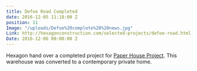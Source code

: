 ```yaml
---
title: Defoe Road Completed
date: 2016-12-05 11:18:00 Z
position: 11
Image: "/uploads/Defoe%20complete%20%20news.jpg"
Link: http://hexagonconstruction.com/selected-projects/defoe-road.html
Date: 2016-12-06 00:00:00 Z
---
```


Hexagon hand over a completed project for [Paper House Project](http://www.paperhouseproject.co.uk). This warehouse was converted to a contemporary private home. 